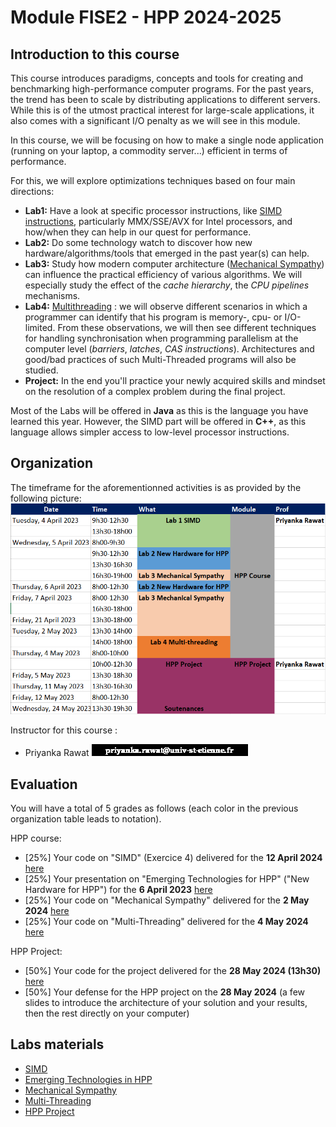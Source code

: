 # Module FISE2 - HPP 2024-2025

## Introduction to this course

This course introduces paradigms, concepts and tools for creating and benchmarking high-performance computer programs.
For the past years, the trend has been to scale by distributing applications to different servers.
While this is of the utmost practical interest for large-scale applications, it also comes with a significant I/O penalty as we will see in this module.

In this course, we will be focusing on how to make a single node application (running on your laptop, a commodity server...) efficient in terms of performance.

For this, we will explore optimizations techniques based on four main directions:
- **Lab1:** Have a look at specific processor instructions, like [SIMD instructions](https://www.kernel.org/pub/linux/kernel/people/geoff/cell/ps3-linux-docs/CellProgrammingTutorial/BasicsOfSIMDProgramming.html), particularly MMX/SSE/AVX for Intel processors, and how/when they can help in our quest for performance.
- **Lab2:** Do some technology watch to discover how new hardware/algorithms/tools that emerged in the past year(s) can help.
- **Lab3:** Study how modern computer architecture ([Mechanical Sympathy](http://mechanical-sympathy.blogspot.fr/)) can influence the practical efficiency of various algorithms. We will especially study the effect of the *cache hierarchy*, the *CPU pipelines* mechanisms.
- **Lab4:** [Multithreading](http://docs.oracle.com/javase/tutorial/essential/concurrency/procthread.html) : we will observe different scenarios in which a programmer can identify that his program is memory-, cpu- or I/O-limited. From these observations, we will then see different techniques for handling synchronisation when programming parallelism at the computer level (*barriers*, *latches*, *CAS instructions*). Architectures and good/bad practices of such Multi-Threaded programs will also be studied.
- **Project:** In the end you'll practice your newly acquired skills and mindset on the resolution of a complex problem during the final project.

Most of the Labs will be offered in **Java** as this is the language you have learned this year. However, the SIMD part will be offered in **C++**, as this language allows simpler access to low-level processor instructions.

## Organization

The timeframe for the aforementionned activities is as provided by the following picture:
![](./resources/figures/org2023.png.PNG)

Instructor for this course :
- Priyanka Rawat ![pr@univ](./resources/pr.png "pr@univ")


## Evaluation

You will have a total of 5 grades as follows (each color in the previous organization table leads to notation).

HPP course:
- [25%] Your code on "SIMD" (Exercice 4) delivered for the **12 April 2024** [here](https://mootse.telecom-st-etienne.fr/mod/assign/view.php?id=13598)
- [25%] Your presentation on "Emerging Technologies for HPP" ("New Hardware for HPP") for the **6 April 2023** [here](https://mootse.telecom-st-etienne.fr/mod/workshop/view.php?id=27349)
- [25%] Your code on "Mechanical Sympathy" delivered for the **2 May 2024** [here](https://mootse.telecom-st-etienne.fr/mod/assign/view.php?id=13592)
- [25%] Your code on "Multi-Threading" delivered for the **4 May 2024** [here](https://mootse.telecom-st-etienne.fr/mod/assign/view.php?id=13593)

HPP Project:
- [50%] Your code for the project delivered for the **28 May 2024 (13h30)** [here](https://mootse.telecom-st-etienne.fr/mod/assign/view.php?id=17102)
- [50%] Your defense for the HPP project on the **28 May 2024** (a few slides to introduce the architecture of your solution and your results, then the rest directly on your computer)


## Labs materials

- [SIMD](./lab1-SIMD/README.md)
- [Emerging Technologies in HPP](./lab2-EmergingTech/README.md)
- [Mechanical Sympathy](./lab3-MechanicalSympathy/README.md)
- [Multi-Threading](./lab4-MultiThreading/)
- [HPP Project](./project/README.md)
